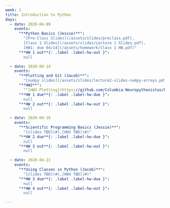 ```yaml
---
week: 1
title: Introduction to Python
days:
  - date: 2020-04-09
    events:
      "**Python Basics (Jessie)**":
        "[Pre-Class Slides](/assets/slides/preclass.pdf),
        [Class 1 Slides](/assets/slides/Lecture 1 Slides.pdf),
        [HW1: due 04/14](/assets/homework/Class 1 HW.pdf)"
      "**HW 1 out**{: .label .label-hw-out }":
        null

  - date: 2020-04-14
    events:
      "**Plotting and Git (Jacob)**":
        "[numpy slides](/assets/slides/lecture2-slides-numpy-arrays.pdf),[matplotlib slides](/assets/slides/lecture2-slides-matplotlib.pdf), [hw1 and git slides](/assets/slides/lecture2-slides-hw1+git.pdf)"
      "**HW2**":
        ""[HW2-Plotting](https://github.com/Columbia-Neuropythonistas/PythonDataCourse/tree/master/Homeworks/HW2), [HW2-Bonus: Create Personal Website with GitPages](https://guides.github.com/features/pages/)""
      "**HW 1 due**{: .label .label-hw-due }":
        null
      "**HW 2 out**{: .label .label-hw-out }":
        null

  - date: 2020-04-16
    events:
      "**Scientific Programming Basics (Jessie)**":
        "[slides TBD](#),[HW3 TBD](#)"
      "**HW 2 due**{: .label .label-hw-due }":
        null
      "**HW 3 out**{: .label .label-hw-out }":
        null

  - date: 2020-04-21
    events:
      "**Using Classes in Python (Jacob)**":
        "[slides TBD](#),[HW4 TBD](#)"
      "**HW 3 due**{: .label .label-hw-due }":
        null
      "**HW 4 out**{: .label .label-hw-out }":
        null

---
```

